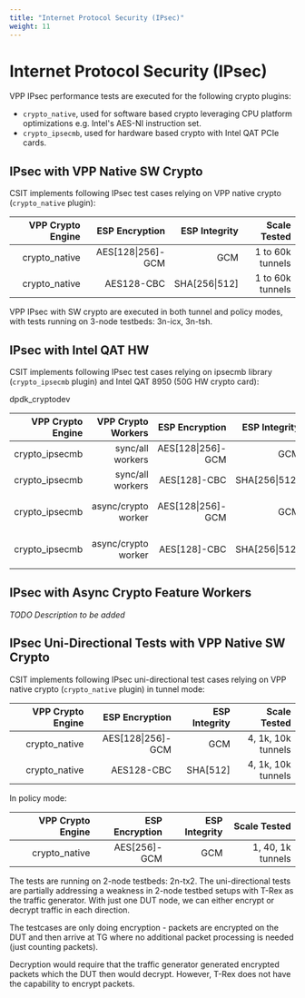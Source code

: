 ```yaml
---
title: "Internet Protocol Security (IPsec)"
weight: 11
---
```


# Internet Protocol Security (IPsec)

VPP IPsec performance tests are executed for the following crypto
plugins:

- `crypto_native`, used for software based crypto leveraging CPU
  platform optimizations e.g. Intel's AES-NI instruction set.
- `crypto_ipsecmb`, used for hardware based crypto with Intel QAT PCIe
  cards.

## IPsec with VPP Native SW Crypto

CSIT implements following IPsec test cases relying on VPP native crypto
(`crypto_native` plugin):

 **VPP Crypto Engine** | **ESP Encryption** | **ESP Integrity** | **Scale Tested**
----------------------:|-------------------:|------------------:|-----------------:
 crypto_native         | AES[128\|256]-GCM  | GCM               | 1 to 60k tunnels
 crypto_native         | AES128-CBC         | SHA[256\|512]     | 1 to 60k tunnels

VPP IPsec with SW crypto are executed in both tunnel and policy modes,
with tests running on 3-node testbeds: 3n-icx, 3n-tsh.

## IPsec with Intel QAT HW

CSIT implements following IPsec test cases relying on ipsecmb library
(`crypto_ipsecmb` plugin) and Intel QAT 8950 (50G HW crypto card):

dpdk_cryptodev

 **VPP Crypto Engine** | **VPP Crypto Workers** | **ESP Encryption** | **ESP Integrity** | **Scale Tested**
----------------------:|-----------------------:|-------------------:|------------------:|-----------------:
 crypto_ipsecmb        | sync/all workers       | AES[128\|256]-GCM  | GCM               | 1, 1k tunnels
 crypto_ipsecmb        | sync/all workers       | AES[128]-CBC       | SHA[256\|512]     | 1, 1k tunnels
 crypto_ipsecmb        | async/crypto worker    | AES[128\|256]-GCM  | GCM               | 1, 4, 1k tunnels
 crypto_ipsecmb        | async/crypto worker    | AES[128]-CBC       | SHA[256\|512]     | 1, 4, 1k tunnels

## IPsec with Async Crypto Feature Workers

*TODO Description to be added*

## IPsec Uni-Directional Tests with VPP Native SW Crypto

CSIT implements following IPsec uni-directional test cases relying on VPP native
crypto (`crypto_native` plugin) in tunnel mode:

 **VPP Crypto Engine** | **ESP Encryption** | **ESP Integrity** | **Scale Tested**
----------------------:|-------------------:|------------------:|-------------------:
 crypto_native         | AES[128\|256]-GCM  | GCM               | 4, 1k, 10k tunnels
 crypto_native         | AES128-CBC         | SHA[512]          | 4, 1k, 10k tunnels

In policy mode:

 **VPP Crypto Engine** | **ESP Encryption** | **ESP Integrity** | **Scale Tested**
----------------------:|-------------------:|------------------:|------------------:
 crypto_native         | AES[256]-GCM       | GCM               | 1, 40, 1k tunnels

The tests are running on 2-node testbeds: 2n-tx2. The uni-directional tests
are partially addressing a weakness in 2-node testbed setups with T-Rex as
the traffic generator. With just one DUT node, we can either encrypt or decrypt
traffic in each direction.

The testcases are only doing encryption - packets are encrypted on the DUT and
then arrive at TG where no additional packet processing is needed (just
counting packets).

Decryption would require that the traffic generator generated encrypted packets
which the DUT then would decrypt. However, T-Rex does not have the capability
to encrypt packets.
